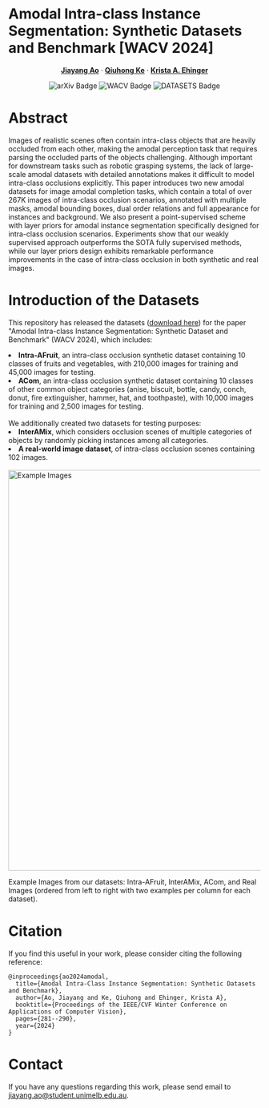 # Amodal Intra-class Instance Segmentation: Synthetic Datasets and Benchmark [WACV 2024]

<p align="center">
  <p align="center" margin-bottom="0px">
    <a href="https://jiayangao.github.io/"><strong>Jiayang Ao</strong></a>
    ·
    <a href="https://research.monash.edu/en/persons/qiuhong-ke/"><strong>Qiuhong Ke</strong></a>
    ·
    <a href="http://www.kehinger.com/"><strong>Krista A. Ehinger</strong></a>
    <p align="center">
    <a href="https://arxiv.org/abs/2303.06596" style="text-decoration:none;">
      <img src="https://img.shields.io/badge/arXiv-2303.06596-b31b1b.svg" alt="arXiv Badge">
    </a>
    <a href="https://openaccess.thecvf.com/content/WACV2024/papers/Ao_Amodal_Intra-Class_Instance_Segmentation_Synthetic_Datasets_and_Benchmark_WACV_2024_paper.pdf" style="text-decoration:none;">
      <img src="https://img.shields.io/badge/Pub-WACV'24-blue" alt="WACV Badge">
    </a>
    <a href="https://docs.google.com/forms/d/e/1FAIpQLSfyeGDLBVmeSgbPTTOZN54PL7SCofKxDbbJN3YS1_7lkXzo5g/viewform?usp=header" style="text-decoration:none;">
      <img src="https://img.shields.io/badge/Download-DATASETS-yellow" alt="DATASETS Badge">
    </a>
  </p>
</p>

# Abstract
Images of realistic scenes often contain intra-class objects that are heavily occluded from each other, making the amodal perception task that requires parsing the occluded parts of the objects challenging. Although important for downstream tasks such as robotic grasping systems, the lack of large-scale amodal datasets with detailed annotations makes it difficult to model intra-class occlusions explicitly. This paper introduces two new amodal datasets for image amodal completion tasks, which contain a total of over 267K images of intra-class occlusion scenarios, annotated with multiple masks, amodal bounding boxes, dual order relations and full appearance for instances and background. We also present a point-supervised scheme with layer priors for amodal instance segmentation specifically designed for intra-class occlusion scenarios. Experiments show that our weakly supervised approach outperforms the SOTA fully supervised methods, while our layer priors design exhibits remarkable performance improvements in the case of intra-class occlusion in both synthetic and real images.

# Introduction of the Datasets
This repository has released the datasets ([download here](https://docs.google.com/forms/d/e/1FAIpQLSfyeGDLBVmeSgbPTTOZN54PL7SCofKxDbbJN3YS1_7lkXzo5g/viewform?usp=header)) for the paper "Amodal Intra-class Instance Segmentation: Synthetic Dataset and Benchmark" (WACV 2024), which includes:
<li> <b> Intra-AFruit</b>, an intra-class occlusion synthetic dataset containing 10 classes of fruits and vegetables, with 210,000 images for training and 45,000 images for
testing.</li>
<li> <b> ACom</b>, an intra-class occlusion synthetic dataset containing 10 classes of other common object categories (anise, biscuit, bottle, candy, conch,
donut, fire extinguisher, hammer, hat, and toothpaste), with 10,000 images for training and 2,500 images for
testing. </li>

<br>
We additionally created two datasets for testing purposes:
<li> <b>InterAMix</b>, which considers occlusion scenes of multiple categories of objects by randomly picking instances among all categories.</li> 
<li> <b> A real-world image dataset</b>, of intra-class occlusion scenes containing 102 images.</li>
<br>
<img width="800" alt="Example Images" src="https://github.com/saraao/amodal-dataset/assets/39376629/f3295032-d539-45d6-b96a-b3b7831298eb">

Example Images from our datasets: Intra-AFruit, InterAMix, ACom, and Real Images (ordered from left to right with two examples per column for each dataset). 
<br>



# Citation
If you find this useful in your work, please consider citing the following reference:
```
@inproceedings{ao2024amodal,
  title={Amodal Intra-Class Instance Segmentation: Synthetic Datasets and Benchmark},
  author={Ao, Jiayang and Ke, Qiuhong and Ehinger, Krista A},
  booktitle={Proceedings of the IEEE/CVF Winter Conference on Applications of Computer Vision},
  pages={281--290},
  year={2024}
}
```

# Contact
If you have any questions regarding this work, please send email to jiayang.ao@student.unimelb.edu.au.
